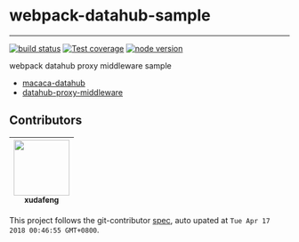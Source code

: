 # webpack-datahub-sample

---

[![build status][travis-image]][travis-url]
[![Test coverage][coveralls-image]][coveralls-url]
[![node version][node-image]][node-url]

[travis-image]: https://img.shields.io/travis/macaca-sample/webpack-datahub-sample.svg?style=flat-square
[travis-url]: https://travis-ci.org/macaca-sample/webpack-datahub-sample
[coveralls-image]: https://img.shields.io/coveralls/macaca-sample/webpack-datahub-sample.svg?style=flat-square
[coveralls-url]: https://coveralls.io/r/macaca-sample/webpack-datahub-sample?branch=master
[node-image]: https://img.shields.io/badge/node.js-%3E=8-green.svg?style=flat-square
[node-url]: http://nodejs.org/download/

webpack datahub proxy middleware sample

- [macaca-datahub](//github.com/macacajs/macaca-datahub)
- [datahub-proxy-middleware](//github.com/macacajs/datahub-proxy-middleware)

<!-- GITCONTRIBUTOR_START -->

## Contributors

|[<img src="https://avatars1.githubusercontent.com/u/1011681?v=4" width="100px;"/><br/><sub><b>xudafeng</b></sub>](https://github.com/xudafeng)<br/>
| :---: |


This project follows the git-contributor [spec](https://github.com/xudafeng/git-contributor), auto upated at `Tue Apr 17 2018 00:46:55 GMT+0800`.

<!-- GITCONTRIBUTOR_END -->
